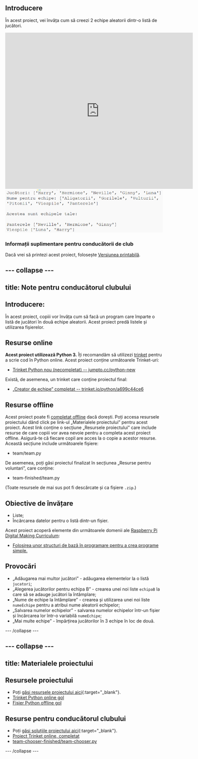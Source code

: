 ## Introducere

În acest proiect, vei învăța cum să creezi 2 echipe aleatorii dintr-o listă de jucători.

<div class="trinket">
  <iframe src="https://trinket.io/embed/python/17808d7c48?outputOnly=true&start=result" width="600" height="500" frameborder="0" marginwidth="0" marginheight="0" allowfullscreen>
  </iframe>
  <img src="images/team-finished.png">
</div>

### Informații suplimentare pentru conducătorii de club

Dacă vrei să printezi acest proiect, folosește [Versiunea printabilă](https://projects.raspberrypi.org/ro-RO/projects/team-chooser/print).

--- collapse ---
---
title: Note pentru conducătorul clubului
---

## Introducere:

În acest proiect, copiii vor învăța cum să facă un program care împarte o listă de jucători în două echipe aleatorii. Acest proiect predă listele și utilizarea fișierelor.

## Resurse online

**Acest proiect utilizează Python 3.** Îți recomandăm să utilizezi [trinket](https://trinket.io/) pentru a scrie cod în Python online. Acest proiect conține următoarele Trinket-uri:

* [Trinket Python nou (necompletat) -- jumpto.cc/python-new](https://trinket.io/python/204ebc7605)

Există, de asemenea, un trinket care conține proiectul final:

* [„Creator de echipe” completat -- trinket.io/python/a699c44ce6](https://trinket.io/python/17808d7c48)

## Resurse offline

Acest proiect poate fi [completat offline](https://www.codeclubprojects.org/en-GB/resources/python-working-offline/) dacă dorești. Poți accesa resursele proiectului dând click pe link-ul „Materialele proiectului” pentru acest proiect. Acest link conține o secțiune „Resursele proiectului” care include resurse de care copiii vor avea nevoie pentru a completa acest proiect offline. Asigură-te că fiecare copil are acces la o copie a acestor resurse. Această secțiune include următoarele fișiere:

* team/team.py

De asemenea, poți găsi proiectul finalizat în secțiunea „Resurse pentru voluntari”, care conține:

* team-finished/team.py

(Toate resursele de mai sus pot fi descărcate și ca fișiere `.zip`.)

## Obiective de învățare

* Liste;
* Încărcarea datelor pentru o listă dintr-un fișier.

Acest proiect acoperă elemente din următoarele domenii ale [Raspberry Pi Digital Making Curriculum](http://rpf.io/curriculum):

* [Folosirea unor structuri de bază în programare pentru a crea programe simple.](https://www.raspberrypi.org/curriculum/programming/creator)

## Provocări

* „Adăugarea mai multor jucători” - adăugarea elementelor la o listă `jucatori`;
* „Alegerea jucătorilor pentru echipa B” - crearea unei noi liste `echipaB` la care să se adauge jucători la întâmplare;
* „Nume de echipe la întâmplare” - crearea și utilizarea unei noi liste `numeEchipe` pentru a atribui nume aleatorii echipelor;
* „Salvarea numelor echipelor” - salvarea numelor echipelor într-un fișier și încărcarea lor într-o variabilă `numeEchipe`;
* „Mai multe echipe” - împărțirea jucătorilor în 3 echipe în loc de două.

--- /collapse ---

--- collapse ---
---
title: Materialele proiectului
---

## Resursele proiectului

* Poți [găsi resursele proiectului aici](http://rpf.io/p/ro-RO/team-chooser-go){:target="_blank"}.
* [Trinket Python online gol](https://trinket.io/python/204ebc7605)
* [Fișier Python offline gol](resources/new-new.py)

## Resurse pentru conducătorul clubului

* Poți [găsi soluțiile proiectului aici](http://rpf.io/p/ro-RO/team-chooser-get){:target="_blank"}.
* [Proiect Trinket online, completat](https://trinket.io/python/17808d7c48)
* [team-chooser-finished/team-chooser.py](resources/team-chooser-finished-team-chooser.py)

--- /collapse ---
